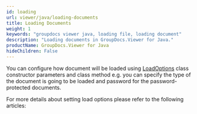 ```yaml
---
id: loading
url: viewer/java/loading-documents
title: Loading Documents
weight: 1
keywords: "groupdocs viewer java, loading file, loading document" 
description: "Loading documents in GroupDocs.Viewer for Java."
productName: GroupDocs.Viewer for Java
hideChildren: False
---
```

You can configure how document will be loaded using [LoadOptions](https://reference.groupdocs.com/viewer/java/com.groupdocs.viewer.options/LoadOptions) class constructor parameters and class method e.g. you can specify the type of the document is going to be loaded and password for the password-protected documents.

For more details about setting load options please refer to the following articles:
